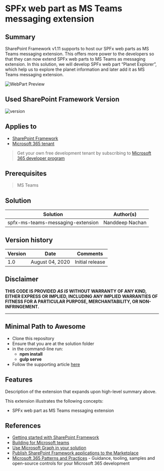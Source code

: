 # SPFx web part as MS Teams messaging extension

## Summary

SharePoint Framework v1.11 supports to host our SPFx web parts as MS Teams messaging extension. This offers more power to the developers so that they can now extend SPFx web parts to MS Teams as messaging extension.
In this solution, we will develop SPFx web part “Planet Explorer”, which help us to explore the planet information and later add it as MS Teams messaging extension.

![WebPart Preview](./assets/webpart-preview.gif)

## Used SharePoint Framework Version

![version](https://img.shields.io/badge/version-1.11-green.svg)

## Applies to

- [SharePoint Framework](https://aka.ms/spfx)
- [Microsoft 365 tenant](https://docs.microsoft.com/en-us/sharepoint/dev/spfx/set-up-your-developer-tenant)

> Get your own free development tenant by subscribing to [Microsoft 365 developer program](http://aka.ms/o365devprogram)

## Prerequisites

> MS Teams

## Solution

Solution|Author(s)
--------|---------
spfx-ms-teams-messaging-extension | Nanddeep Nachan

## Version history

Version|Date|Comments
-------|----|--------
1.0|August 04, 2020|Initial release

## Disclaimer

**THIS CODE IS PROVIDED *AS IS* WITHOUT WARRANTY OF ANY KIND, EITHER EXPRESS OR IMPLIED, INCLUDING ANY IMPLIED WARRANTIES OF FITNESS FOR A PARTICULAR PURPOSE, MERCHANTABILITY, OR NON-INFRINGEMENT.**

---

## Minimal Path to Awesome

- Clone this repository
- Ensure that you are at the solution folder
- in the command-line run:
  - **npm install**
  - **gulp serve**
- Follow the supporting article [here](https://nanddeepnachanblogs.com/2020/08/spfx-web-part-as-ms-teams-messaging-extension/)

## Features

Description of the extension that expands upon high-level summary above.

This extension illustrates the following concepts:

- SPFx web part as MS Teams messaging extension

## References

- [Getting started with SharePoint Framework](https://docs.microsoft.com/en-us/sharepoint/dev/spfx/set-up-your-developer-tenant)
- [Building for Microsoft teams](https://docs.microsoft.com/en-us/sharepoint/dev/spfx/build-for-teams-overview)
- [Use Microsoft Graph in your solution](https://docs.microsoft.com/en-us/sharepoint/dev/spfx/web-parts/get-started/using-microsoft-graph-apis)
- [Publish SharePoint Framework applications to the Marketplace](https://docs.microsoft.com/en-us/sharepoint/dev/spfx/publish-to-marketplace-overview)
- [Microsoft 365 Patterns and Practices](https://aka.ms/m365pnp) - Guidance, tooling, samples and open-source controls for your Microsoft 365 development

